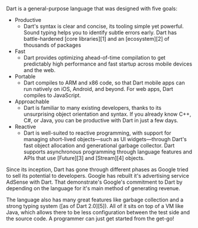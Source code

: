Dart is a general-purpose language that was designed with five goals:

- Productive
  - Dart's syntax is clear and concise, its tooling simple yet powerful.
  Sound typing helps you to identify subtle errors early. Dart has
  battle-hardened [core libraries][1] and an [ecosystem][2] of thousands of packages
- Fast
  - Dart provides optimizing ahead-of-time compilation to get predictably
  high performance and fast startup across mobile devices and the web.
- Portable
  - Dart compiles to ARM and x86 code, so that Dart mobile apps can run natively
  on iOS, Android, and beyond. For web apps, Dart compiles to JavaScript.
- Approachable
  - Dart is familiar to many existing developers, thanks to its unsurprising
  object orientation and syntax. If you already know C++, C#, or Java, you can
  be productive with Dart in just a few days.
- Reactive
  - Dart is well-suited to reactive programming, with support for managing
  short-lived objects—such as UI widgets—through Dart's fast object allocation
  and generational garbage collector. Dart supports asynchronous programming
  through language features and APIs that use [Future][3] and [Stream][4] objects.

Since its inception, Dart has gone through different phases as Google tried to
sell its potential to developers. Google has rebuilt it's advertising service
AdSense with Dart. That demonstrate's Google's commitment to Dart by depending
on the language for it's main method of generating revenue.

The language also has many great features like garbage collection and a strong
typing system ([as of Dart 2.0][5]). All of it sits on top of a VM like Java, which
allows there to be less configuration between the test side and the source code.
A programmer can just get started from the get-go!
